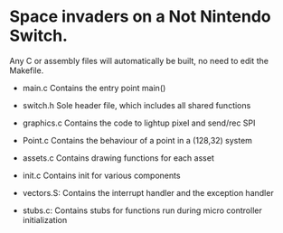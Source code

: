 # Space invaders on a Not Nintendo Switch. 

Any C or assembly files will automatically be built,
no need to edit the Makefile.

- main.c
	Contains the entry point main()
	
- switch.h
	Sole header file, which includes all shared functions

- graphics.c
	Contains the code to lightup pixel and send/rec SPI
	
- Point.c
	Contains the behaviour of a point in a (128,32) system
	
- assets.c
	Contains drawing functions for each asset

- init.c
	Contains init for various components
	
- vectors.S:
	Contains the interrupt handler and the exception handler

- stubs.c:
	Contains stubs for functions run during micro controller
	initialization
